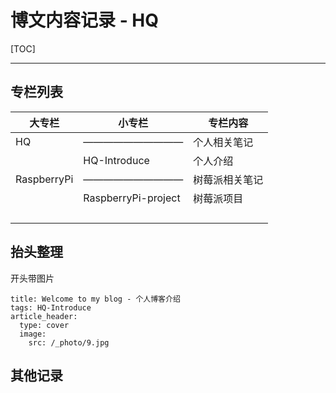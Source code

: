 # 博文内容记录 - HQ

[TOC]

---

## 专栏列表

| 大专栏      | 小专栏              | 专栏内容       |
| ----------- | ------------------- | -------------- |
| HQ          | ——————————          | 个人相关笔记   |
|             | HQ-Introduce        | 个人介绍       |
| RaspberryPi | ——————————          | 树莓派相关笔记 |
|             | RaspberryPi-project | 树莓派项目     |
|             |                     |                |
|             |                     |                |
|             |                     |                |
|             |                     |                |







## 抬头整理

开头带图片

```
title: Welcome to my blog - 个人博客介绍
tags: HQ-Introduce
article_header:
  type: cover
  image:
    src: /_photo/9.jpg
```









## 其他记录

















































































































































